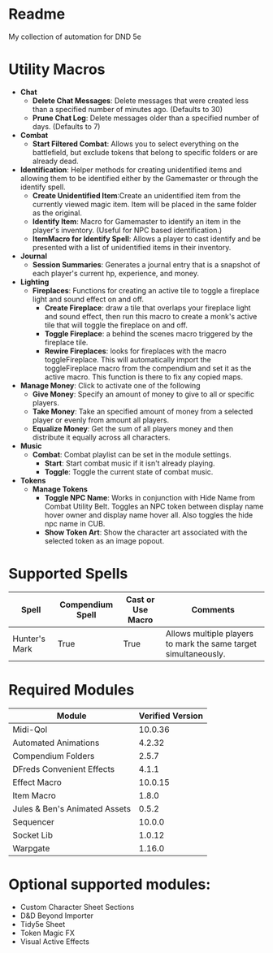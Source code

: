 # Readme
My collection of automation for DND 5e

# Utility Macros
- **Chat**
  - **Delete Chat Messages**: Delete messages that were created less than a specified number of minutes ago.  (Defaults to 30)
  - **Prune Chat Log**: Delete messages older than a specified number of days.  (Defaults to 7)
- **Combat**
  - **Start Filtered Combat**: Allows you to select everything on the battlefield, but exclude tokens that belong to specific folders or are already dead.
- **Identification**: Helper methods for creating unidentified items and allowing them to be identified either by the Gamemaster or through the identify spell.
  - **Create Unidentified Item**:Create an unidentified item from the currently viewed magic item.  Item will be placed in the same folder as the original.
  - **Identify Item**: Macro for Gamemaster to identify an item in the player's inventory.  (Useful for NPC based identification.)
  - **ItemMacro for Identify Spell**:  Allows a player to cast identify and be presented with a list of unidentified items in their inventory.
- **Journal**
  - **Session Summaries**:  Generates a journal entry that is a snapshot of each player's current hp, experience, and money.
- **Lighting**
  - **Fireplaces**:  Functions for creating an active tile to toggle a fireplace light and sound effect on and off.
    - **Create Fireplace**: draw a tile that overlaps your fireplace light and sound effect, then run this macro to create a monk's active tile that will toggle the fireplace on and off.
    - **Toggle Fireplace**: a behind the scenes macro triggered by the fireplace tile.
    - **Rewire Fireplaces**:  looks for fireplaces with the macro toggleFireplace.  This will automatically import the toggleFireplace macro from the compendium and set it as the active macro.  This function is there to fix any copied maps.
- **Manage Money**: Click to activate one of the following
  - **Give Money**: Specify an amount of money to give to all or specific players.
  - **Take Money**: Take an specified amount of money from a selected player or evenly from amount all players.
  - **Equalize Money**: Get the sum of all players money and then distribute it equally across all characters.
- **Music**
  - **Combat**: Combat playlist can be set in the module settings.
    - **Start**: Start combat music if it isn't already playing.
    - **Toggle**: Toggle the current state of combat music.
- **Tokens**
  - **Manage Tokens**
    - **Toggle NPC Name**: Works in conjunction with Hide Name from Combat Utility Belt.  Toggles an NPC token between display name hover owner and display name hover all.  Also toggles the hide npc name in CUB.
    - **Show Token Art**: Show the character art associated with the selected token as an image popout.

# Supported Spells
|Spell|Compendium Spell|Cast or Use Macro|Comments
|---|---|---|---|
|Hunter's Mark|True|True|Allows multiple players to mark the same target simultaneously.
  
# Required Modules  
| Module | Verified Version |  
| --- | --- |  
| Midi-Qol | 10.0.36 |  
| Automated Animations | 4.2.32 |  
| Compendium Folders | 2.5.7 |  
| DFreds Convenient Effects | 4.1.1 |  
| Effect Macro | 10.0.15 |  
| Item Macro | 1.8.0 |  
| Jules & Ben's Animated Assets | 0.5.2 |  
| Sequencer | 10.0.0 |  
| Socket Lib | 1.0.12 |  
| Warpgate | 1.16.0 |  
  
# Optional supported modules:  
- Custom Character Sheet Sections  
- D&D Beyond Importer  
- Tidy5e Sheet  
- Token Magic FX  
- Visual Active Effects  

